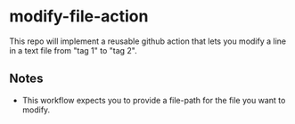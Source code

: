 # modify-file-action

This repo will implement a reusable github action that lets you modify a line in a text file from "tag 1" to "tag 2".

## Notes

* This workflow expects you to provide a file-path for the file you want to modify.
